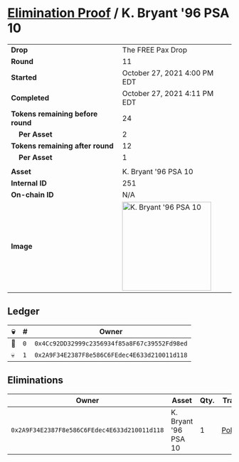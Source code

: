# [Elimination Proof](./readme.md) / K. Bryant &#039;96 PSA 10

|||
|---|---|
| **Drop** | The FREE Pax Drop |
| **Round** | 11 |
| **Started** | October 27, 2021 4:00 PM EDT |
| **Completed** | October 27, 2021 4:11 PM EDT |
| **Tokens remaining before round** | 24 |
| **&nbsp;&nbsp;&nbsp;&nbsp;Per Asset** | 2 |
| **Tokens remaining after round** | 12 |
| **&nbsp;&nbsp;&nbsp;&nbsp;Per Asset** | 1 |
| | |
| **Asset** | K. Bryant &#039;96 PSA 10 |
| **Internal ID** | 251 |
| **On-chain ID** | N/A |
| **Image** | <img src="https://tcdn.blokpax.com/94aa4804-2e38-4fa3-87ed-d0dead901d21/f4ffcc6de6b3d5e4ed55bbf31529746653e3d9739e41fbbae636ae44904bc3cc.jpg" height="200" alt="K. Bryant &#039;96 PSA 10" /> |

## Ledger

| 💀 | # | Owner |
| --- | --- | --- |
| 👑 | `0` | `0x4Cc92DD32999c2356934f85a8F67c39552Fd98ed` |
| 💀 | `1` | `0x2A9F34E2387F8e586C6FEdec4E633d210011d118` |


## Eliminations

| Owner | Asset | Qty. | Transaction |
| --- | --- | --- | --- |
| `0x2A9F34E2387F8e586C6FEdec4E633d210011d118` | K. Bryant '96 PSA 10 | 1 | [Polygonscan](https://polygonscan.com/tx/0xf3c2459e384447655061f5b0781bde99b01e66ba6b1657b87f6baa5197f66d7c) |
